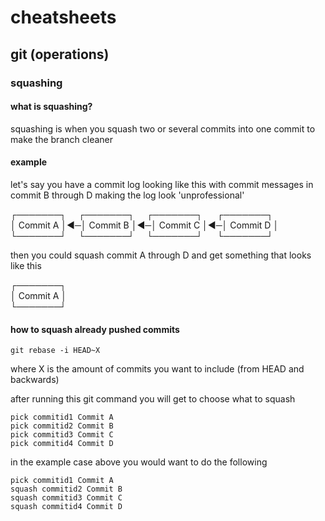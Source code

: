 # cheatsheets

## git (operations)

### squashing
#### what is squashing?
squashing is when you squash two or several commits into one commit to make the branch cleaner

#### example

let's say you have a commit log looking like this with commit messages in commit B through D
making the log look 'unprofessional'

┌───────┐&nbsp;&nbsp;&nbsp;&nbsp;&nbsp;┌───────┐&nbsp;&nbsp;&nbsp;&nbsp;&nbsp;┌───────┐&nbsp;&nbsp;&nbsp;&nbsp;&nbsp;&nbsp;┌───────┐<br/>
│ Commit A │◄─│ Commit B │◄─│ Commit C │◄─│ Commit D │<br/>
└───────┘&nbsp;&nbsp;&nbsp;&nbsp;&nbsp;└───────┘&nbsp;&nbsp;&nbsp;&nbsp;&nbsp;└───────┘&nbsp;&nbsp;&nbsp;&nbsp;&nbsp;&nbsp;└───────┘

then you could squash commit A through D and get something that looks like this

┌───────┐<br/>
│ Commit A │<br/>
└───────┘

#### how to squash already pushed commits
```
git rebase -i HEAD~X
```
where X is the amount of commits you want to include (from HEAD and backwards)

after running this git command you will get to choose what to squash
```
pick commitid1 Commit A
pick commitid2 Commit B
pick commitid3 Commit C
pick commitid4 Commit D
```

in the example case above you would want to do the following
```
pick commitid1 Commit A
squash commitid2 Commit B
squash commitid3 Commit C
squash commitid4 Commit D
```
